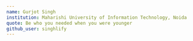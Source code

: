 ```yaml
---
name: Gurjot Singh
institution: Maharishi University of Information Technology, Noida
quote: Be who you needed when you were younger
github_user: singhlify
---
```

